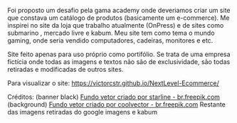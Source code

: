Foi proposto um desafio pela gama academy onde deveriamos criar um site que constava um catálogo de produtos (basicamente um e-commerce).
Me inspirei no site da loja que trabalho atualmente (OnPress) e de sites como submarino , mercado livre e kabum.
Meu site tem como tema o mundo gaming, onde seria vendido computadores, cadeiras, monitores e etc.

Site feito apenas para uso próprio como portifólio. Se trata de uma empresa fictícia onde todas as imagens e textos não são de exclusividade, são todas retiradas e modificadas de outros sites. 

Para visualizar o site:
https://victorcstr.github.io/NextLevel-Ecommerce/








Créditos:
(banner black) <a href="https://br.freepik.com/vetores/fundo">Fundo vetor criado por starline - br.freepik.com</a>
(background) <a href="https://br.freepik.com/vetores/fundo">Fundo vetor criado por coolvector - br.freepik.com</a>
Restante das imagens retiradas do google imagens e kabum
